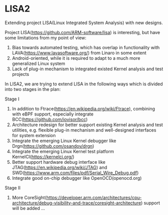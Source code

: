 # LISA2
Extending project LISA(Linux Integrated System Analysis) with new designs.

Project LISA(https://github.com/ARM-software/lisa) is interesting, but have some limitations from my point of view:
1. Bias towards automated testing, which has overlap in functionality with LAVA(https://www.lavasoftware.org/) 
   from Linaro in some extent
2. Android-oriented, while it is required to adapt to a much more generalized Linux system
3. Lack of plug-in mechanism to integrated existed Kernel analysis and test projects


In LISA2, we are trying to extend LISA in the following ways which is divided into two stages in the plan:

Stage I
1. In addition to Ftrace(https://en.wikipedia.org/wiki/Ftrace), combining with eBPF support, especially 
   integrate BCC(https://github.com/iovisor/bcc)
2. Architecture redesign for better support existing Kernel analysis and test utilities,
   e.g. flexible plug-in mechanism and well-designed interfaces for system extension
3. Integrate the emerging Linux Kernel debugger like Drgn(https://github.com/osandov/drgn)
4. Integrate the emerging Linux Kernel test platform KernelCI(https://kernelci.org/)
5. Better support hardware debug interface like JTAG(https://en.wikipedia.org/wiki/JTAG) 
   and SWD(https://www.arm.com/files/pdf/Serial_Wire_Debug.pdf)
6. Integrate good on-chip debugger like OpenOCD(openocd.org)

Stage II
1. More CoreSight(https://developer.arm.com/architectures/cpu-architecture/debug-visibility-and-trace/coresight-architecture) 
   support will be added
...
